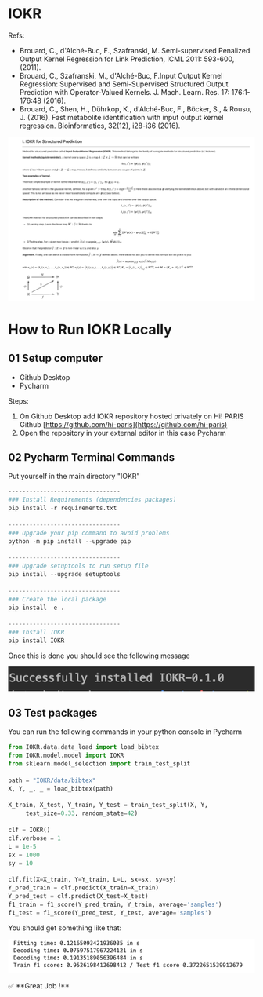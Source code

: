 # IOKR

Refs:
- Brouard, C., d'Alché-Buc, F., Szafranski, M. Semi-supervised Penalized Output Kernel Regression for Link Prediction, ICML 2011: 593-600, (2011).
- Brouard, C., Szafranski, M., d'Alché-Buc, F.Input Output Kernel Regression: Supervised and Semi-Supervised Structured Output Prediction with Operator-Valued Kernels. J. Mach. Learn. Res. 17: 176:1-176:48 (2016).
- Brouard, C., Shen, H., Dührkop, K., d'Alché-Buc, F., Böcker, S., & Rousu, J. (2016). Fast metabolite identification with input output kernel regression. Bioinformatics, 32(12), i28-i36 (2016).


![alt text](images/readme_iokr_equations.png)

# How to Run IOKR Locally

## 01 Setup computer

- Github Desktop
- Pycharm

Steps: 

1. On Github Desktop add IOKR repository hosted privately on Hi! PARIS Github [https://github.com/hi-paris](https://github.com/hi-paris)
2. Open the repository in your external editor in this case Pycharm

## 02 Pycharm Terminal Commands

Put yourself in the main directory "IOKR"

```python
--------------------------------
### Install Requirements (dependencies packages)
pip install -r requirements.txt

--------------------------------
### Upgrade your pip command to avoid problems
python -m pip install --upgrade pip

--------------------------------
### Upgrade setuptools to run setup file
pip install --upgrade setuptools

--------------------------------
### Create the local package
pip install -e .

--------------------------------
### Install IOKR
pip install IOKR
```

Once this is done you should see the following message

![alt text](images/package-iokr.png)

## 03 Test packages

You can run the following commands in your python console in Pycharm

```python
from IOKR.data.data_load import load_bibtex
from IOKR.model.model import IOKR
from sklearn.model_selection import train_test_split

path = "IOKR/data/bibtex"
X, Y, _, _ = load_bibtex(path)

X_train, X_test, Y_train, Y_test = train_test_split(X, Y,
	 test_size=0.33, random_state=42)

clf = IOKR()
clf.verbose = 1
L = 1e-5
sx = 1000
sy = 10

clf.fit(X=X_train, Y=Y_train, L=L, sx=sx, sy=sy)
Y_pred_train = clf.predict(X_train=X_train)
Y_pred_test = clf.predict(X_test=X_test)
f1_train = f1_score(Y_pred_train, Y_train, average='samples')
f1_test = f1_score(Y_pred_test, Y_test, average='samples')
```

You should get something like that:

![alt text](images/output-iokr.png)

<aside>
✅ **Great Job !**

</aside>
